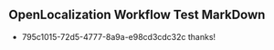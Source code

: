 ## OpenLocalization Workflow Test MarkDown
* 795c1015-72d5-4777-8a9a-e98cd3cdc32c thanks!

<!--HONumber=Aug16_HO3-->


